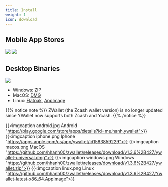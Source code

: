 ```yaml
---
title: Install
weight: 1
icon: download
---
```


## Mobile App Stores

<a href="https://play.google.com/store/apps/details?id=me.hanh.ywallet"><img class="download-badge" src="../google-store-badge.svg"></a>
<a href="https://apps.apple.com/us/app/ywallet/id1583859229"><img class="download-badge" src="../apple-store-badge.svg"></a>

## Desktop Binaries
<a href="https://www.microsoft.com/en-us/p/ywallet/9pjz924hs2s6"><img class="download-badge" src="../microsoft-store-badge.svg"></a>
- Windows: [ZIP](https://github.com/hhanh00/zwallet/releases/download/v1.3.6%2B427/ywallet.zip)
- MacOS: [DMG](https://github.com/hhanh00/zwallet/releases/download/v1.3.6%2B427/ywallet-universal.dmg)
- Linux: [Flatpak](https://github.com/hhanh00/zwallet/releases/download/v1.3.6%2B427/ywallet.flatpak),
[AppImage](https://github.com/hhanh00/zwallet/releases/download/v1.3.6%2B427/Ywallet-latest-x86_64.AppImage)

{{% notice note %}}
ZWallet (the Zcash wallet version) is no longer updated since YWallet now supports both Zcash and Ycash. 
{{% /notice %}} 

{{<imgcaption android.jpg Android "https://play.google.com/store/apps/details?id=me.hanh.ywallet">}}
{{<imgcaption iphone.png Iphone "https://apps.apple.com/us/app/ywallet/id1583859229">}}
{{<imgcaption macos.png MacOS "https://github.com/hhanh00/zwallet/releases/download/v1.3.6%2B427/ywallet-universal.dmg">}}
{{<imgcaption windows.png Windows "https://github.com/hhanh00/zwallet/releases/download/v1.3.6%2B427/ywallet.zip">}}
{{<imgcaption linux.png Linux "https://github.com/hhanh00/zwallet/releases/download/v1.3.6%2B427/Ywallet-latest-x86_64.AppImage">}}

